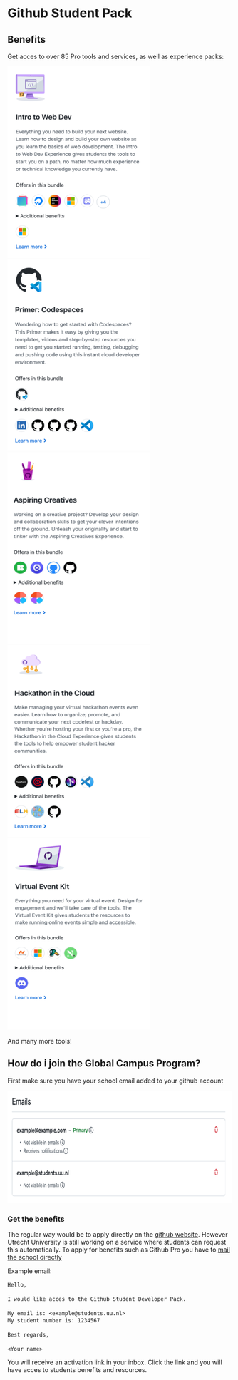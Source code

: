 # Github Student Pack

## Benefits

Get acces to over 85 Pro tools and services, as well as experience packs:

<img src="assets/intro-to-web-dev.png" alt="intro to web dev" width="321" height="430"/> <img src="assets/primer-codespaces.png" alt="primer: codespaces" width="321" height="430"/>
<img src="assets/aspiring-creatives.png" alt="aspiring creatives" width="321" height="430"/> <img src="assets/cloud-hackathon.png" alt="hackathon in the cloud" width="321" height="430"/>
<img src="assets/virtual-event-kit.png" alt="virtual event kit" width="321" height="430"/>

And many more tools!

## How do i join the Global Campus Program?

First make sure you have your school email added to your github account

<img src="assets/email-section.png" alt="email section" width="720" height="252"/>

### Get the benefits

The regular way would be to apply directly on the [github website](https://education.github.com/discount_requests/pack_application).
However Utrecht University is still working on a service where students can request this automatically.
To apply for benefits such as Github Pro you have to [mail the school directly](mailto:research.engineering@uu.nl)

Example email:

```text
Hello, 

I would like acces to the Github Student Developer Pack.

My email is: <example@students.uu.nl>
My student number is: 1234567

Best regards,

<Your name>
```

You will receive an activation link in your inbox. Click the link and you will have acces to students benefits and resources.

